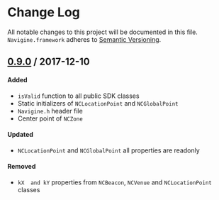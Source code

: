 # Change Log
All notable changes to this project will be documented in this file.
`Navigine.framework` adheres to [Semantic Versioning](http://semver.org/).


## [0.9.0](https://github.com/Navigine/navigine_ios_framework/releases/tag/v.1.0.26) / 2017-12-10

#### Added
* `isValid` function to all public SDK classes
* Static initializers of `NCLocationPoint` and `NCGlobalPoint`
* `Navigine.h` header file
* Center point of `NCZone`

#### Updated
* `NCLocationPoint` and `NCGlobalPoint` all properties are readonly

#### Removed
* `kX  and kY` properties from `NCBeacon`, `NCVenue` and `NCLocationPoint` classes
